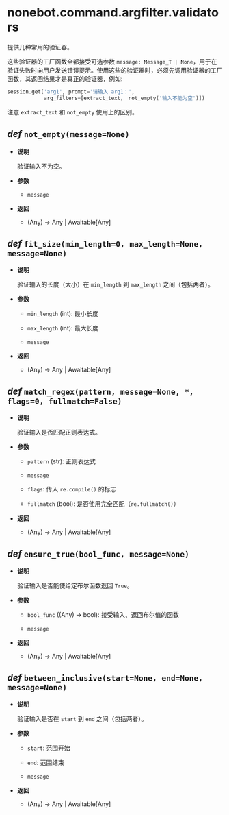 # nonebot.command.argfilter.validators <Badge text="1.2.0+"/>

提供几种常用的验证器。

这些验证器的工厂函数全都接受可选参数 `message: Message_T | None`，用于在验证失败时向用户发送错误提示。使用这些的验证器时，必须先调用验证器的工厂函数，其返回结果才是真正的验证器，例如:

```python
session.get('arg1', prompt='请输入 arg1：',
            arg_filters=[extract_text， not_empty('输入不能为空')])
```

注意 `extract_text` 和 `not_empty` 使用上的区别。

## _def_ `not_empty(message=None)`

- **说明**

  验证输入不为空。

- **参数**

  - `message`

- **返回**

  - (Any) -> Any | Awaitable[Any]

## _def_ `fit_size(min_length=0, max_length=None, message=None)`

- **说明**

  验证输入的长度（大小）在 `min_length` 到 `max_length` 之间（包括两者）。

- **参数**

  - `min_length` (int): 最小长度

  - `max_length` (int): 最大长度

  - `message`

- **返回**

  - (Any) -> Any | Awaitable[Any]

## _def_ `match_regex(pattern, message=None, *, flags=0, fullmatch=False)`

- **说明**

  验证输入是否匹配正则表达式。

- **参数**

  - `pattern` (str): 正则表达式

  - `message`

  - `flags`: 传入 `re.compile()` 的标志

  - `fullmatch` (bool): 是否使用完全匹配（`re.fullmatch()`）

- **返回**

  - (Any) -> Any | Awaitable[Any]

## _def_ `ensure_true(bool_func, message=None)`

- **说明**

  验证输入是否能使给定布尔函数返回 `True`。

- **参数**

  - `bool_func` ((Any) -> bool): 接受输入、返回布尔值的函数

  - `message`

- **返回**

  - (Any) -> Any | Awaitable[Any]

## _def_ `between_inclusive(start=None, end=None, message=None)`

- **说明**

  验证输入是否在 `start` 到 `end` 之间（包括两者）。

- **参数**

  - `start`: 范围开始

  - `end`: 范围结束

  - `message`

- **返回**

  - (Any) -> Any | Awaitable[Any]